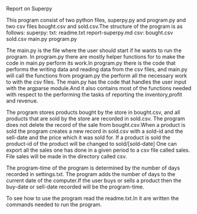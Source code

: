 Report on Superpy 

This program consist of two python files, superpy.py and program.py and two csv files bought.csv and sold.csv.The structure of the program is as follows:
	superpy:
		txt:
			readme.txt
			report-superpy.md
		csv:
			bought.csv
			sold.csv
		main.py
		program.py

The main.py is the file where the user should start if he wants to run the program. In program.py there are mostly helper functions for to make the code in main.py perform its work.In program.py there is the code that performs the writing data and reading data from the csv files, and main.py will call the functions from program.py the perform all the necessary work to with the csv files.
The main.py has the code that handles the user input with the argparse module.And it also contains most of the functions needed with respect to the performing the tasks of reporting the inventory,profit and revenue.

The program stores products bought by the store in bought.csv, and all products  that are sold by the store are recorded in sold.csv. The program does not delete the record of the sale from bought.csv.When a product is sold the program creates a new record in sold.csv
with a sold-id and the sell-date and the price which it was sold for. 
If a product is sold the product-id of the product will be changed to sold/[sold-date] 
One can export all the sales one has done in a given period to a csv file called sales. File sales will be made in the directory called csv.

The program-time of the program is determined by the number of days recorded in settings.txt. The program adds the number of days to the current date of the computer.If the user buys or sells a product then the buy-date or sell-date recorded will be the program-time.

To see how to use the program read the readme.txt.In it are written the commands needed to run the program.